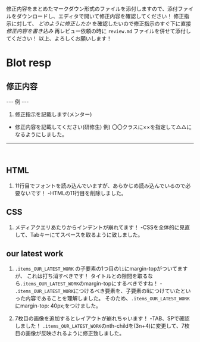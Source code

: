 修正内容をまとめたマークダウン形式のファイルを添付しますので、添付ファイルをダウンロードし、エディタで開いて修正内容を確認してください！
修正指示に対して、 *どのように修正したか* を確認したいので修正指示のすぐ下に直接 *修正内容を書き込み* 再レビュー依頼の時に `review.md` ファイルを併せて添付してください！
以上、よろしくお願いします！
​
# Blot resp
## 修正内容
--- 例 ---
1. 修正指示を記載します(メンター)
  - 修正内容を記載してください(研修生)
    例) 〇〇クラスに××を指定して△△になるようにしました。
----------
​
## HTML
1. 11行目でフォントを読み込んでいますが、あらかじめ読み込んでいるので必要ないです！
-HTMLの11行目を削除しました。
​
​
## CSS
1. メディアクエリあたりからインデントが崩れてます！
-CSSを全体的に見直して、Tabキーにてスペースを取るように致しました。
​
## our latest work
1. `.items_OUR_LATEST_WORK` の子要素の1つ目の`li`にmargin-topがついてますが、
   これは打ち消すべきです！
   タイトルとの隙間を取るなら`.items_OUR_LATEST_WORK`のmargin-topにするべきですね！
-​`.items_OUR_LATEST_WORK`につけるべき要素を、子要素のliにつけていたといった内容であることを理解しました。
そのため、`.items_OUR_LATEST_WORK`にmargin-top: 40px;をつけました。


2. 7枚目の画像を追加するとレイアウトが崩れちゃいます！
-TAB、SPで確認しました！
`.items_OUR_LATEST_WORK`のnth-childを(3n+4)に変更して、7枚目の画像が反映されるように修正致しました。